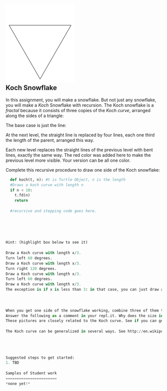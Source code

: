 ![](kochflake.gif)   
Koch Snowflake
--------------
In this assignment, you will  make a snowflake. But not just any snowflake, you will make a *Koch* Snowflake with recursion. The Koch snowflake is a *fractal* because it consists of three copies of the *Koch curve*, arranged along the sides of a triangle:


The base case is just the line:

At the next level, the straight line is replaced by four lines, each one third the length of the parent, arranged this way.

Each new level replaces the straight lines of the previous level with bent lines, exactly the same way.
The red color was added here to make the previous level more visible. Your version can be all one color.



Complete this recursive procedure to draw one side of the Koch snowflake:
```Python
  def koch(t, n): #t is Turtle Object, n is the length
  #Draws a koch curve with length n
  if n < 10:
    t.fd(n)
    return

  #recursive and stepping code goes here.


 
 
 
Hint: (highlight box below to see it)

Draw a Koch curve with length x/3.
Turn left 60 degrees.
Draw a Koch curve with length x/3.
Turn right 120 degrees.
Draw a Koch curve with length x/3.
Turn left 60 degrees.
Draw a Koch curve with length x/3.
The exception is if x is less than 3: in that case, you can just draw a straight line with length x.



When you get one side of the snowflake working, combine three of them to make the entire snowflake.
Answer the following as a comment in your repl.it. Why does the size in each recursive call have to be one third the size of the previous level? There are four copies; why not one fourth the size?
These pictures are closely related to the Koch curve. See if you can generate pictures like these by changing the turning angles.
 
The Koch curve can be generalized in several ways. See http://en.wikipedia.org/wiki/Koch_snowflake for examples and implement your favorite.




Suggested steps to get started:
1. TBD

Samples of Student work
=======================
*none yet!*
